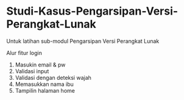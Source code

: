 # Studi-Kasus-Pengarsipan-Versi-Perangkat-Lunak
Untuk latihan sub-modul Pengarsipan Versi Perangkat Lunak

Alur fitur login
1. Masukin email & pw
2. Validasi input
3. Validasi dengan deteksi wajah
4. Memasukkan nama ibu
5. Tampilin halaman home
